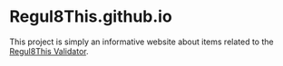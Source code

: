 # Regul8This.github.io
This project is simply an informative website about items related to the [Regul8This Validator](https://findorascan.io/node?node=3560FD0632B4E2F4F16490BBD9CD0A763045BF35).
